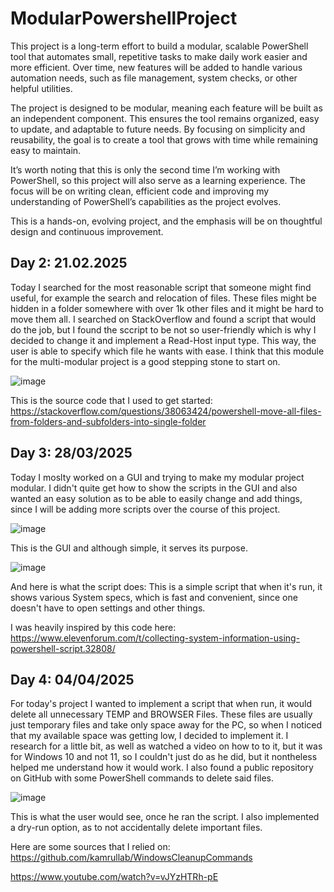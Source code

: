 # ModularPowershellProject

This project is a long-term effort to build a modular, scalable PowerShell tool that automates small, repetitive tasks to make daily work easier and more efficient. Over time, new features will be added to handle various automation needs, such as file management, system checks, or other helpful utilities.

The project is designed to be modular, meaning each feature will be built as an independent component. This ensures the tool remains organized, easy to update, and adaptable to future needs. By focusing on simplicity and reusability, the goal is to create a tool that grows with time while remaining easy to maintain.

It’s worth noting that this is only the second time I’m working with PowerShell, so this project will also serve as a learning experience. The focus will be on writing clean, efficient code and improving my understanding of PowerShell’s capabilities as the project evolves.

This is a hands-on, evolving project, and the emphasis will be on thoughtful design and continuous improvement.

## Day 2: 21.02.2025

Today I searched for the most reasonable script that someone might find useful, for example the search and relocation of files. These files might be hidden in a folder somewhere with over 1k other files and it might be hard to move them all. I searched on StackOverflow and found a script that would do the job, but I found the sccript to be not so user-friendly which is why I decided to change it and implement a Read-Host input type. This way, the user is able to specify which file he wants with ease. I think that this module for the multi-modular project is a good stepping stone to start on.

![image](https://github.com/user-attachments/assets/5d134876-fa13-4b38-8514-28d24f73b525)

This is the source code that I used to get started:
https://stackoverflow.com/questions/38063424/powershell-move-all-files-from-folders-and-subfolders-into-single-folder

## Day 3: 28/03/2025
Today I moslty worked on a GUI and trying to make my modular project modular. I didn't quite get how to show the scripts in the GUI and also wanted an easy solution as to be able to easily change and add things, since I will be adding more scripts over the course of this project.

![image](https://github.com/user-attachments/assets/f0422b2f-e4ae-40fd-b30d-8fea1b1e7a90)

This is the GUI and although simple, it serves its purpose.

![image](https://github.com/user-attachments/assets/057a152a-7ed8-4fb7-bc0a-bdadb50e6cf5)

And here is what the script does:
This is a simple script that when it's run, it shows various System specs, which is fast and convenient, since one doesn't have to open settings and other things.

I was heavily inspired by this code here:
https://www.elevenforum.com/t/collecting-system-information-using-powershell-script.32808/

## Day 4: 04/04/2025
For today's project I wanted to implement a script that when run, it would delete all unnecessary TEMP and BROWSER Files. These files are usually just temporary files and take only space away for the PC, so when I noticed that my available space was getting low, I decided to implement it.
I research for a little bit, as well as watched a video on how to to it, but it was for Windows 10 and not 11, so I couldn't just do as he did, but it nontheless helped me understand how it would work. I also found a public repository on GitHub with some PowerShell commands to delete said files.

![image](https://github.com/user-attachments/assets/af6982fc-7453-478a-b445-a26b80ed01de)

This is what the user would see, once he ran the script. I also implemented a dry-run option, as to not accidentally delete important files.

Here are some sources that I relied on:
https://github.com/kamrullab/WindowsCleanupCommands

https://www.youtube.com/watch?v=vJYzHTRh-pE
